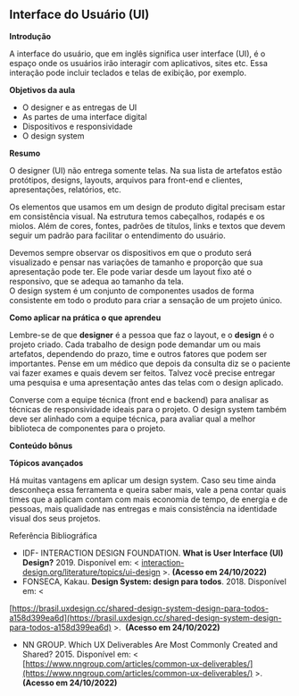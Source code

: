 ## Interface do Usuário (UI)

**Introdução**

A interface do usuário, que em inglês significa user interface (UI), é o espaço onde os usuários irão interagir com aplicativos, sites etc. Essa interação pode incluir teclados e telas de exibição, por exemplo.

**Objetivos da aula**

-   O designer e as entregas de UI
-   As partes de uma interface digital
-   Dispositivos e responsividade
-   O design system

**Resumo**

O designer (UI) não entrega somente telas. Na sua lista de artefatos estão protótipos, designs, layouts, arquivos para front-end e clientes, apresentações, relatórios, etc.

Os elementos que usamos em um design de produto digital precisam estar em consistência visual. Na estrutura temos cabeçalhos, rodapés e os miolos. Além de cores, fontes, padrões de títulos, links e textos que devem seguir um padrão para facilitar o entendimento do usuário.

Devemos sempre observar os dispositivos em que o produto será visualizado e pensar nas variações de tamanho e proporção que sua apresentação pode ter. Ele pode variar desde um layout fixo até o responsivo, que se adequa ao tamanho da tela.  
O design system é um conjunto de componentes usados de forma consistente em todo o produto para criar a sensação de um projeto único.

**Como aplicar na prática o que aprendeu**

Lembre-se de que **designer** é a pessoa que faz o layout, e o **design** é o projeto criado. Cada trabalho de design pode demandar um ou mais artefatos, dependendo do prazo, time e outros fatores que podem ser importantes. Pense em um médico que depois da consulta diz se o paciente vai fazer exames e quais devem ser feitos. Talvez você precise entregar uma pesquisa e uma apresentação antes das telas com o design aplicado.

Converse com a equipe técnica (front end e backend) para analisar as técnicas de responsividade ideais para o projeto. O design system também deve ser alinhado com a equipe técnica, para avaliar qual a melhor biblioteca de componentes para o projeto.

**Conteúdo bônus**

**Tópicos avançados**

Há muitas vantagens em aplicar um design system. Caso seu time ainda desconheça essa ferramenta e queira saber mais, vale a pena contar quais times que a aplicam contam com mais economia de tempo, de energia e de pessoas, mais qualidade nas entregas e mais consistência na identidade visual dos seus projetos.

Referência Bibliográfica

-   IDF- INTERACTION DESIGN FOUNDATION. **What is User Interface (UI) Design?** 2019\. Disponível em: < [interaction-design.org/literature/topics/ui-design](https://www.interaction-design.org/literature/topics/ui-design) >. **(Acesso em 24/10/2022)**
-   FONSECA, Kakau. **Design System: design para todos**. 2018. Disponível em: <

[https://brasil.uxdesign.cc/shared-design-system-design-para-todos-a158d399ea6d](https://brasil.uxdesign.cc/shared-design-system-design-para-todos-a158d399ea6d) >.  **(Acesso em 24/10/2022)**

-   NN GROUP. Which UX Deliverables Are Most Commonly Created and Shared? 2015. Disponível em: < [https://www.nngroup.com/articles/common-ux-deliverables/](https://www.nngroup.com/articles/common-ux-deliverables/) >. **(Acesso em 24/10/2022)**